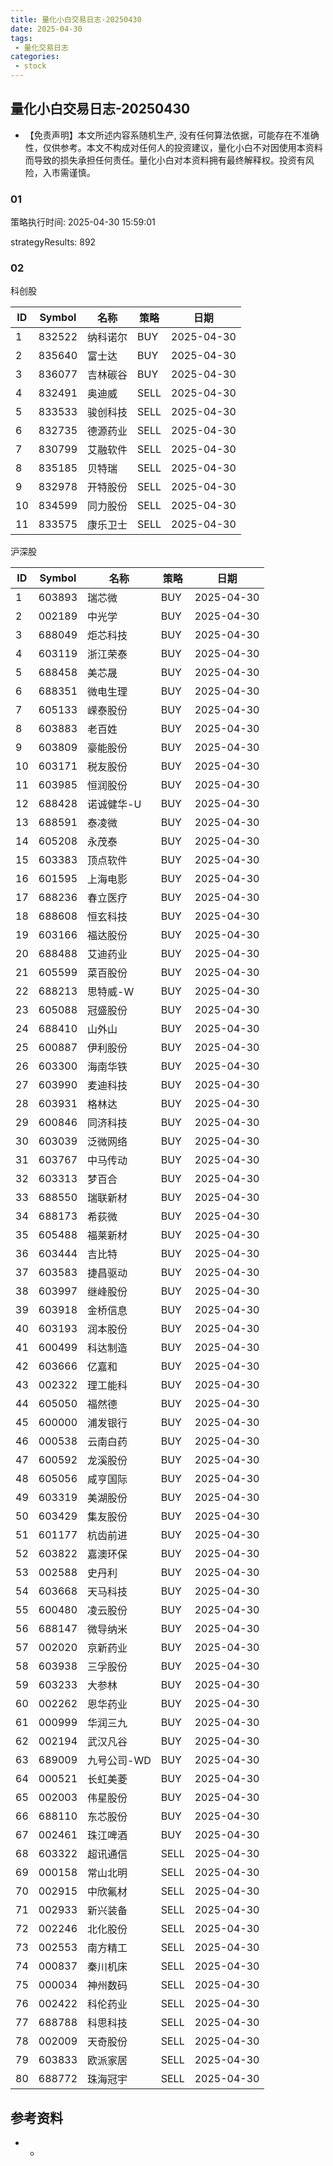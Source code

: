 ```yaml
---
title: 量化小白交易日志-20250430
date: 2025-04-30
tags:
 - 量化交易日志
categories: 
 - stock
---
```


## 量化小白交易日志-20250430

- 【免责声明】本文所述内容系随机生产, 没有任何算法依据，可能存在不准确性，仅供参考。本文不构成对任何人的投资建议，量化小白不对因使用本资料而导致的损失承担任何责任。量化小白对本资料拥有最终解释权。投资有风险，入市需谨慎。

### 01

策略执行时间: 2025-04-30 15:59:01

strategyResults: 892

### 02

科创股

|ID|Symbol|名称|策略|日期|
| ---- | ---- | ---- | ---- | ---- |
|1|832522|纳科诺尔|BUY|2025-04-30|
|2|835640|富士达|BUY|2025-04-30|
|3|836077|吉林碳谷|BUY|2025-04-30|
|4|832491|奥迪威|SELL|2025-04-30|
|5|833533|骏创科技|SELL|2025-04-30|
|6|832735|德源药业|SELL|2025-04-30|
|7|830799|艾融软件|SELL|2025-04-30|
|8|835185|贝特瑞|SELL|2025-04-30|
|9|832978|开特股份|SELL|2025-04-30|
|10|834599|同力股份|SELL|2025-04-30|
|11|833575|康乐卫士|SELL|2025-04-30|

沪深股

|ID|Symbol|名称|策略|日期|
| ---- | ---- | ---- | ---- | ---- |
|1|603893|瑞芯微|BUY|2025-04-30|
|2|002189|中光学|BUY|2025-04-30|
|3|688049|炬芯科技|BUY|2025-04-30|
|4|603119|浙江荣泰|BUY|2025-04-30|
|5|688458|美芯晟|BUY|2025-04-30|
|6|688351|微电生理|BUY|2025-04-30|
|7|605133|嵘泰股份|BUY|2025-04-30|
|8|603883|老百姓|BUY|2025-04-30|
|9|603809|豪能股份|BUY|2025-04-30|
|10|603171|税友股份|BUY|2025-04-30|
|11|603985|恒润股份|BUY|2025-04-30|
|12|688428|诺诚健华-U|BUY|2025-04-30|
|13|688591|泰凌微|BUY|2025-04-30|
|14|605208|永茂泰|BUY|2025-04-30|
|15|603383|顶点软件|BUY|2025-04-30|
|16|601595|上海电影|BUY|2025-04-30|
|17|688236|春立医疗|BUY|2025-04-30|
|18|688608|恒玄科技|BUY|2025-04-30|
|19|603166|福达股份|BUY|2025-04-30|
|20|688488|艾迪药业|BUY|2025-04-30|
|21|605599|菜百股份|BUY|2025-04-30|
|22|688213|思特威-W|BUY|2025-04-30|
|23|605088|冠盛股份|BUY|2025-04-30|
|24|688410|山外山|BUY|2025-04-30|
|25|600887|伊利股份|BUY|2025-04-30|
|26|603300|海南华铁|BUY|2025-04-30|
|27|603990|麦迪科技|BUY|2025-04-30|
|28|603931|格林达|BUY|2025-04-30|
|29|600846|同济科技|BUY|2025-04-30|
|30|603039|泛微网络|BUY|2025-04-30|
|31|603767|中马传动|BUY|2025-04-30|
|32|603313|梦百合|BUY|2025-04-30|
|33|688550|瑞联新材|BUY|2025-04-30|
|34|688173|希荻微|BUY|2025-04-30|
|35|605488|福莱新材|BUY|2025-04-30|
|36|603444|吉比特|BUY|2025-04-30|
|37|603583|捷昌驱动|BUY|2025-04-30|
|38|603997|继峰股份|BUY|2025-04-30|
|39|603918|金桥信息|BUY|2025-04-30|
|40|603193|润本股份|BUY|2025-04-30|
|41|600499|科达制造|BUY|2025-04-30|
|42|603666|亿嘉和|BUY|2025-04-30|
|43|002322|理工能科|BUY|2025-04-30|
|44|605050|福然德|BUY|2025-04-30|
|45|600000|浦发银行|BUY|2025-04-30|
|46|000538|云南白药|BUY|2025-04-30|
|47|600592|龙溪股份|BUY|2025-04-30|
|48|605056|咸亨国际|BUY|2025-04-30|
|49|603319|美湖股份|BUY|2025-04-30|
|50|603429|集友股份|BUY|2025-04-30|
|51|601177|杭齿前进|BUY|2025-04-30|
|52|603822|嘉澳环保|BUY|2025-04-30|
|53|002588|史丹利|BUY|2025-04-30|
|54|603668|天马科技|BUY|2025-04-30|
|55|600480|凌云股份|BUY|2025-04-30|
|56|688147|微导纳米|BUY|2025-04-30|
|57|002020|京新药业|BUY|2025-04-30|
|58|603938|三孚股份|BUY|2025-04-30|
|59|603233|大参林|BUY|2025-04-30|
|60|002262|恩华药业|BUY|2025-04-30|
|61|000999|华润三九|BUY|2025-04-30|
|62|002194|武汉凡谷|BUY|2025-04-30|
|63|689009|九号公司-WD|BUY|2025-04-30|
|64|000521|长虹美菱|BUY|2025-04-30|
|65|002003|伟星股份|BUY|2025-04-30|
|66|688110|东芯股份|BUY|2025-04-30|
|67|002461|珠江啤酒|BUY|2025-04-30|
|68|603322|超讯通信|SELL|2025-04-30|
|69|000158|常山北明|SELL|2025-04-30|
|70|002915|中欣氟材|SELL|2025-04-30|
|71|002933|新兴装备|SELL|2025-04-30|
|72|002246|北化股份|SELL|2025-04-30|
|73|002553|南方精工|SELL|2025-04-30|
|74|000837|秦川机床|SELL|2025-04-30|
|75|000034|神州数码|SELL|2025-04-30|
|76|002422|科伦药业|SELL|2025-04-30|
|77|688788|科思科技|SELL|2025-04-30|
|78|002009|天奇股份|SELL|2025-04-30|
|79|603833|欧派家居|SELL|2025-04-30|
|80|688772|珠海冠宇|SELL|2025-04-30|

## 参考资料

- -